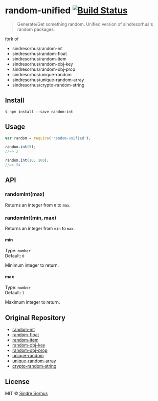 # random-unified [![Build Status](https://travis-ci.org/startergate/random-unified.svg?branch=master)](https://travis-ci.org/startergate/random-unified)

> Generate/Get something random. Unified version of sindresorhus's random packages.

fork of
 * sindresorhus/random-int
 * sindresorhus/random-float
 * sindresorhus/random-item
 * sindresorhus/random-obj-key
 * sindresorhus/random-obj-prop
 * sindresorhus/unique-random
 * sindresorhus/unique-random-array
 * sindresorhus/crypto-random-string


## Install

```
$ npm install --save random-int
```


## Usage

```js
var random = require('random-unified');

random.int(5);
//=> 3

random.int(10, 100);
//=> 54
```


## API

### randomInt(max)

Returns an integer from `0` to `max`.

### randomInt(min, max)

Returns an integer from `min` to `max`.

#### min

Type: `number`  
Default: `0`

Minimum integer to return.

#### max

Type: `number`  
Default: `1`

Maximum integer to return.


## Original Repository

- [random-int](https://github.com/sindresorhus/random-int)
- [random-float](https://github.com/sindresorhus/random-float)
- [random-item](https://github.com/sindresorhus/random-item)
- [random-obj-key](https://github.com/sindresorhus/random-obj-key)
- [random-obj-prop](https://github.com/sindresorhus/random-obj-prop)
- [unique-random](https://github.com/sindresorhus/unique-random)
- [unique-random-array](https://github.com/sindresorhus/unique-random-array)
- [crypto-random-string](https://github.com/sindresorhus/crypto-random-string)


## License

MIT © [Sindre Sorhus](http://sindresorhus.com)
